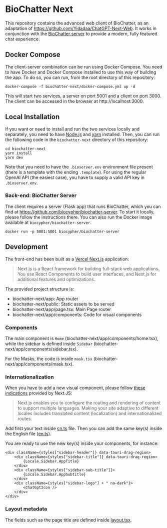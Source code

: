 # BioChatter Next

This repository contains the advanced web client of BioChatter, as an 
adaptation of https://github.com/Yidadaa/ChatGPT-Next-Web. It works in
conjunction with the [BioChatter
server](https://github.com/biocypher/biochatter-server) to provide a modern,
fully featured chat experience.

## Docker Compose

The client-server combination can be run using Docker Compose. You need to have
Docker and Docker Compose installed to use this way of building the app. To do
so, you can run, from the root directory of this repository:

```
docker-compose -f biochatter-next/docker-compose.yml up -d
```

This will start two services, a server on port 5001 and a client on port 3000.
The client can be accessed in the browser at http://localhost:3000.

## Local Installation

If you want or need to install and run the two services locally and separately,
you need to have [Node.js](https://nodejs.org/en/) and
[yarn](https://yarnpkg.com/) installed. Then, you can run the following code in
the `biochatter-next` directory of this repository:

```console
cd biochatter-next
yarn install
yarn dev
```

Note that you need to have the `.bioserver.env` environment file present (there
is a template with the ending `.template`). For using the regular OpenAI API
(the easiest case), you have to supply a valid API key in `.bioserver.env`.

### Back-end: BioChatter Server

The client requires a server (Flask app) that runs BioChatter, which you can
find at https://github.com/biocypher/biochatter-server. To start it locally,
please follow the instructions there. You can also run the Docker image
available at `biocypher/biochatter-server`.

```console
docker run -p 5001:5001 biocypher/biochatter-server
```

## Development

The front-end has been built as a [Vercel Next.js](https://nextjs.org/docs)
application:

> Next.js is a React framework for building full-stack web applications. You use React Components to build user interfaces, and Next.js for additional features and optimizations.

The provided project structure is:

- biochatter-next/app: App router
- biochatter-next/public: Static assets to be served
- biochatter-next/app/page.tsx: Main Page router
- biochatter-next/app/components: Code for visual components


### Components

The main component is `Home` (biochatter-next/app/components/home.tsx), while the
sidebar is defined inside `Sidebar` (biochatter-next/app/components/sidebar.tsx).

For the Masks, the code is inside `mask.tsx` (biochatter-next/app/components/mask.tsx).

### Internationalization

When you have to add a new visual component, please follow [these
indications](https://nextjs.org/docs/app/building-your-application/routing/internationalization)
provided by Next.JS:

> Next.js enables you to configure the routing and rendering of content to support multiple languages. Making your site adaptive to different locales includes translated content (localization) and internationalized routes.

Add first your text inside [cn.ts](biochatter-next/app/locales/cn.ts) file. Then you can
add the same key(s) inside the English file
([en.ts](biochatter-next/app/locales/en.ts)).

You are ready to use the new key(s) inside your components, for instance:

```tsx
<div className={styles["sidebar-header"]} data-tauri-drag-region>
    <div className={styles["sidebar-title"]} data-tauri-drag-region>
        {Locale.Sidebar.AppTitle}
    </div>
    <div className={styles["sidebar-sub-title"]}>
        {Locale.Sidebar.AppSubtitle}
    </div>
    <div className={styles["sidebar-logo"] + " no-dark"}>
        <ChatGptIcon />
    </div>
</div>
```

### Layout metadata

The fields such as the page title are defined inside
[layout.tsx](biochatter-next/app/layout.tsx).
